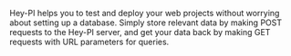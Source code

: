 Hey-PI helps you to test and deploy your web projects without worrying about setting up a database. Simply store relevant data by making POST requests to the Hey-PI server, and get your data back by making GET requests with URL parameters for queries. 